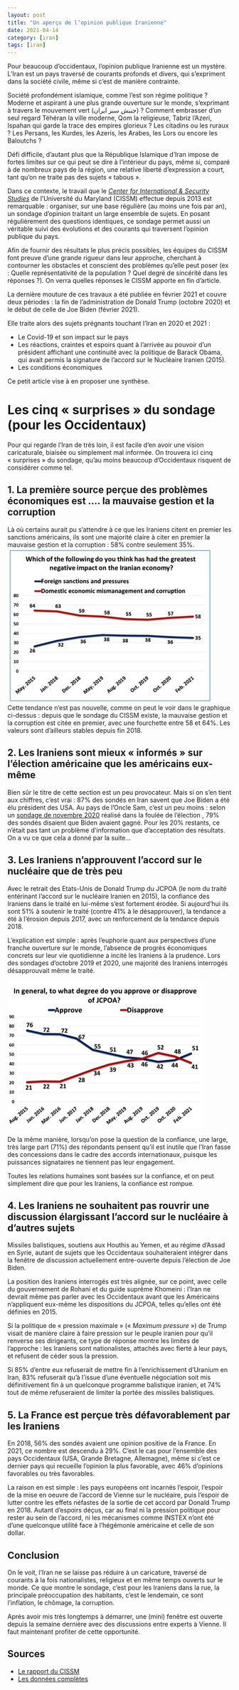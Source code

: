 ```yaml
---
layout: post
title: "Un aperçu de l’opinion publique Iranienne"
date: 2021-04-14
category: [iran]
tags: [iran]
---
```


Pour beaucoup d’occidentaux, l’opinion publique Iranienne est un mystère.  L’Iran est un pays traversé de courants profonds et divers, qui s’expriment dans la société civile, même si c’est de manière contrainte.

Société profondément islamique, comme l’est son régime politique ? Moderne et aspirant à une plus grande ouverture sur le monde, s’exprimant à travers le mouvement vert (جنبش سبز ایران‎) ? Comment embrasser d’un seul regard Téhéran la ville moderne, Qom la religieuse, Tabriz l’Azeri, Ispahan qui garde la trace des empires glorieux ? Les citadins ou les ruraux ? Les Persans, les Kurdes, les Azeris, les Arabes, les Lors ou encore les Baloutchs ?

Défi difficile, d’autant plus que la République Islamique d’Iran impose de fortes limites sur ce qui peut se dire à l’intérieur du pays, même si, comparé à de nombreux pays de la région, une relative liberté d’expression a court, tant qu’on ne traite pas des sujets « tabous ».

Dans ce contexte, le travail que le _[Center for International & Security Studies](https://cissm.umd.edu)_ de l’Université du Maryland (CISSM) effectue depuis 2013 est remarquable : organiser, sur une base régulière (au moins une fois par an), un sondage d’opinion traitant un large ensemble de sujets. En posant régulièrement des questions identiques, ce sondage permet aussi un véritable suivi des évolutions et des courants qui traversent l’opinion publique du pays.

<!--more-->

Afin de fournir des résultats le plus précis possibles, les équipes du CISSM font preuve d’une grande rigueur dans leur approche, cherchant à contourner les obstacles et conscient des problèmes qu’elle peut poser (ex : Quelle représentativité de la population ? Quel degré de sincérité dans les réponses ?). On verra quelles réponses le CISSM apporte en fin d’article.

La dernière mouture de ces travaux a été publiée en février 2021 et couvre deux périodes : la fin de l’administration de Donald Trump (octobre 2020) et le début de celle de Joe Biden (février 2021).

Elle traite alors des sujets prégnants touchant l’Iran en 2020 et 2021 : 
- Le Covid-19 et son impact sur le pays
- Les réactions, craintes et espoirs quant à l’arrivée au pouvoir d’un président affichant une continuité avec la politique de Barack Obama, qui avait permis la signature de l’accord sur le Nucléaire Iranien (2015).
- Les conditions économiques

Ce petit article vise à en proposer une synthèse.

# Les cinq « surprises » du sondage (pour les Occidentaux)

Pour qui regarde l’Iran de très loin, il est facile d’en avoir une vision caricaturale, biaisée ou simplement mal informée. On trouvera ici cinq « surprises » du sondage, qu’au moins beaucoup d’Occidentaux risquent de considérer comme tel.  

## 1. La première source perçue des problèmes économiques est …. la mauvaise gestion et la corruption

Là où certains aurait pu s’attendre à ce que les Iraniens citent en premier les sanctions américains, ils sont une majorité claire à citer en premier la mauvaise gestion et la corruption : 58% contre seulement 35%. 
![](/images/blog/CISSM-1.jpg)
Cette tendance n’est pas nouvelle, comme on peut le voir dans le graphique ci-dessus : depuis que le sondage du CISSM existe, la mauvaise gestion et la corruption est citée en premier, avec une fourchette entre 58 et 64%. Les valeurs sont d’ailleurs stables depuis fin 2018.

## 2. Les Iraniens sont mieux « informés » sur l’élection américaine que les américains eux-même

Bien sûr le titre de cette section est un peu provocateur. Mais si on s’en tient aux chiffres, c’est vrai : 87% des sondés en Iran savent que Joe Biden a été élu président des USA. Au pays de l’Oncle Sam, c’est un peu moins : selon un   [sondage de novembre 2020](https://www.reuters.com/article/us-usa-election-poll/nearly-80-of-americans-say-biden-won-white-house-ignoring-trumps-refusal-to-concede-reuters-ipsos-poll-idUSKBN27Q3ED) réalisé dans la foulée de l’élection , 79% des sondés disaient que Biden avaient gagné. Pour les 20% restants, ce n’était pas tant un problème d’information que d’acceptation des résultats. On a vu ce que cela a donné par la suite…

## 3. Les Iraniens n’approuvent l’accord sur le nucléaire que de très peu

Avec le retrait des Etats-Unis de Donald Trump du JCPOA (le nom du traité entérinant l’accord sur le nucléaire Iranien en 2015), la confiance des Iraniens dans le traité en lui-même s’est fortement érodée. Si aujourd’hui ils sont 51% à soutenir le traité (contre 41% à le désapprouver), la tendance a été à l’érosion depuis 2017, avec un renforcement de la tendance depuis 2018.

L’explication est simple : après l’euphorie quant aux perspectives d’une franche ouverture sur le monde, l’absence de progrès économiques concrets sur leur vie quotidienne a incité les Iraniens à la prudence. Lors des sondages d’octobre 2019 et 2020, une majorité des Iraniens interrogés désapprouvait même le traité.

![](/images/blog/CISSM-2.jpg)

De la même manière, lorsqu’on pose la question de la confiance, une large, très large part (71%) des répondants pensent qu’il est inutile que l’Iran fasse des concessions dans le cadre des accords internationaux, puisque les puissances signataires ne tiennent pas leur engagement.   

Toutes les relations humaines sont basées sur la confiance, et on peut simplement dire que pour les Iraniens, la confiance est rompue.

## 4. Les Iraniens ne souhaitent pas rouvrir une discussion élargissant l’accord sur le nucléaire à d’autres sujets

Missiles balistiques, soutiens aux Houthis au Yemen, et au régime d’Assad en Syrie, autant de sujets que les Occidentaux souhaiteraient intégrer dans la fenêtre de discussion actuellement entre-ouverte depuis l’élection de Joe Biden.

La position des Iraniens interrogés est très alignée, sur ce point, avec celle du gouvernement de Rohani et du guide suprême Khomeini : l’Iran ne devrait même pas parler avec les Occidentaux avant que les Américains n’appliquent eux-même les dispositions du JCPOA, telles qu’elles ont été définies en 2015.

Si la politique de « pression maximale » (« _Maximum pressure_ ») de Trump visait de manière claire à faire pression sur le peuple iranien pour qu’il renverse ses dirigeants, ce type de réponse montre les limites de l’approche : les Iraniens sont nationalistes, attachés avec fierté à leur pays, et refusent de céder sous la pression. 

Si 85% d’entre eux refuserait de mettre fin à l’enrichissement d’Uranium en Iran, 83% refuserait qu’à l’issue d’une éventuelle négociation soit mis définitivement fin à un quelconque programme balistique iranien, et 74% tout de même refuseraient de limiter la portée des missiles balistiques.

## 5. La France est perçue très défavorablement par les Iraniens

En 2018, 56% des sondés avaient une opinion positive de la France. En 2021, ce nombre est descendu à 29%. C’est le cas pour l’ensemble des pays Occidentaux (USA, Grande Bretagne, Allemagne), même si c’est ce dernier pays qui recueille l’opinion la plus favorable, avec 46% d’opinions favorables ou très favorables.

La raison en est simple : les pays européens ont incarnés l’espoir, l’espoir de la mise en oeuvre de l’accord de Vienne sur le nucléaire, puis l’espoir de lutter contre les effets néfastes de la sortie de cet accord par Donald Trump en 2018. Autant d’espoirs déçus, car au final ni la pression politique pour rester au sein de l’accord, ni les mécanismes comme INSTEX n’ont été d’une quelconque utilité face à l’hégémonie américaine et celle de son dollar.

## Conclusion

On le voit, l’Iran ne se laisse pas réduire à un caricature, traversé de courants à la fois nationalistes, religieux et en même temps ouverts sur le monde. Ce que montre le sondage, c’est pour les Iraniens dans la rue, la principale préoccupation des habitants, c’est le lendemain, ce sont l’inflation, le chômage, la corruption.

Après avoir mis très longtemps à démarrer, une (mini) fenêtre est ouverte depuis la semaine dernière avec des discussions entre experts à Vienne. Il faut maintenant profiter de cette opportunité.




## Sources
- [Le rapport du CISSM](https://cissm.umd.edu/sites/default/files/2021-02/CISSM%20Iran%20PO%20full%20report%20-02242021_0.pdf)
- [Les données complètes](https://cissm.umd.edu/sites/default/files/2021-02/CISSM%20Feb%202021%20and%20Oct%202020%20-%20Trend%20Tables.pdf)
